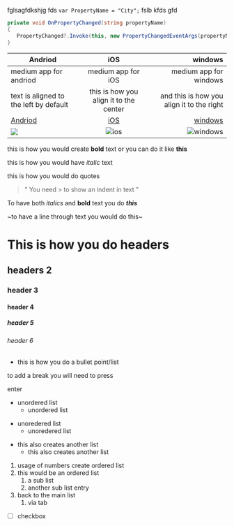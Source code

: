 fglsagfdkshjg fds `var PropertyName = "City";` fslb kfds gfd 

``` csharp
private void OnPropertyChanged(string propertyName)
{
   PropertyChanged?.Invoke(this, new PropertyChangedEventArgs(propertyName));
}
```

Andriod | iOS |windows 
---     | :---: | ----:
medium app for andriod | medium app for iOS | medium app for windows  
text is aligned to the left by default | this is how you align it to the center | and this is how you align it to the right
[Andriod](https://rgbcolorcode.com/) | [iOS](https://rgbcolorcode.com/) | [windows ](https://rgbcolorcode.com/)
![](https://pngimg.com/uploads/android_logo/android_logo_PNG33.png) | ![ios](https://upload.wikimedia.org/wikipedia/commons/c/ca/IOS_logo.svg) | ![windows](https://www.digimantra.com/blog/wp-content/uploads/2009/07/WindowsVista.small.logo.jpg)


this is how you would create **bold** text or you can do it like __this__

this is how you would have _italic_ text

this is how you would do quotes 
>" You need > to show an indent in text "

To have both _italics_ and **bold** text you do **_this_**

~to have a line through text you would do this~

# This is how you do headers 

## headers 2

### header 3

#### header 4

##### header 5

###### header 6

- this is how you do a bullet point/list

to add a break you will need to press 

enter

+ unordered list
  + unordered list
- unoredered list
  - unoredered list
* this also creates another list
  * this also creates another list

1. usage of numbers create ordered list 
2. this would be an ordered list 
   1. a sub list
   2. another sub list entry
3. back to the main list
   1. via tab
 
- [ ] checkbox 
  
